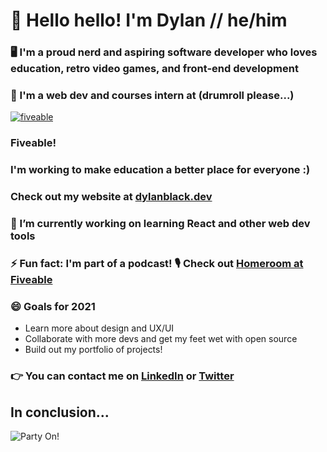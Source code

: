 # 👋 Hello hello! I'm Dylan // he/him

### 🖥️ I'm a proud nerd and aspiring software developer who loves education, retro video games, and front-end development

### 🥁 I'm a web dev and courses intern at (drumroll please...)
[![fiveable](https://fiveable.me/img/fiveable-blue.png)](http://fiveable.me "Redirect to homepage")
### Fiveable!

### I'm working to make education a better place for everyone :) 

### Check out my website at [dylanblack.dev](https://www.dylanblack.dev)

### 🔭 I’m currently working on learning React and other web dev tools

### ⚡ Fun fact: I'm part of a podcast! 🎙️ Check out [Homeroom at Fiveable](https://homeroom.fiveable.me)

### 😄 Goals for 2021
- Learn more about design and UX/UI
- Collaborate with more devs and get my feet wet with open source
- Build out my portfolio of projects!

### :point_right:  You can contact me on [LinkedIn](https://www.linkedin.com/in/dylan-black-2021/) or [Twitter](https://twitter.com/Dyljam12345)

## In conclusion...
![Party On!](https://media.giphy.com/media/d3mlYwpf96kMuFjO/giphy.gif)

<!--
**DBlack2021/DBlack2021** is a ✨ _special_ ✨ repository because its `README.md` (this file) appears on your GitHub profile.

Here are some ideas to get you started:

- 🔭 I’m currently working on ...
- 🌱 I’m currently learning ...
- 👯 I’m looking to collaborate on ...
- 🤔 I’m looking for help with ...
- 💬 Ask me about ...
- 📫 How to reach me: ...
- 😄 Pronouns: ...
- ⚡ Fun fact: ...
-->
